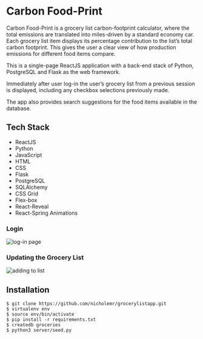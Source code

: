 # Carbon Food-Print

Carbon Food-Print is a grocery list carbon-footprint calculator, where the total emissions are translated into miles-driven by a standard economy car. Each grocery list item displays its percentage contribution to the list’s total carbon footprint. This gives the user a clear view of how production emissions for different food items compare. 

This is a single-page ReactJS application with a back-end stack of Python, PostgreSQL and Flask as the web framework.

Immediately after user log-in the user’s grocery list from a previous session is displayed, including any checkbox selections previously made. 

The app also provides search suggestions for the food items available in the database. 

## Tech Stack
- ReactJS
- Python
- JavaScript
- HTML
- CSS
- Flask
- PostgreSQL
- SQLAlchemy
- CSS Grid
- Flex-box
- React-Reveal
- React-Spring Animations


### Login

![log-in page](https://github.com/nicholemr/grocerylistapp/blob/master/READme/login.gif)

### Updating the Grocery List

![adding to list](https://github.com/nicholemr/grocerylistapp/blob/master/READme/addingItems.gif)

## Installation
```
$ git clone https://github.com/nicholemr/grocerylistapp.git
$ virtualenv env
$ source env/bin/activate
$ pip install -r requirements.txt
$ createdb groceries
$ python3 server/seed.py
```